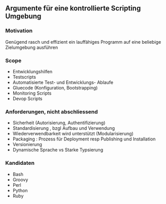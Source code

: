 
## Argumente für eine kontrollierte Scripting Umgebung

### Motivation

Genügend rasch und effizient ein lauffähiges Programm auf eine beliebige
Zielumgebung ausführen

### Scope

- Entwicklungshilfen
- Testscripts
- Automatisierte Test- und Entwicklungs- Ablaufe
- Gluecode (Konfiguration, Bootstrapping)
- Monitoring Scripts
- Devop Scripts 


### Anforderungen, nicht abschliessend

- Sicherheit (Autorisierung, Authentifizierung)
- Standardisierung , bzgl Aufbau und Verwendung
- Wiederverwendbarkeit wird unterstützt (Modularisierung)
- Packaging : Prozess für Deployment resp Publishing und Installation
- Versionierung 
- Dynamische Sprache vs Starke Typsierung

### Kandidaten

- Bash
- Groovy
- Perl
- Python
- Ruby

